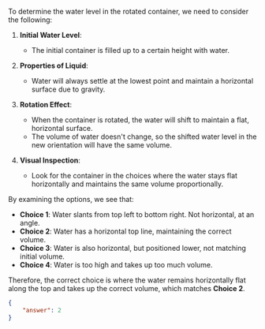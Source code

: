 To determine the water level in the rotated container, we need to consider the following:

1. **Initial Water Level**: 
   - The initial container is filled up to a certain height with water.

2. **Properties of Liquid**: 
   - Water will always settle at the lowest point and maintain a horizontal surface due to gravity.

3. **Rotation Effect**:
   - When the container is rotated, the water will shift to maintain a flat, horizontal surface.
   - The volume of water doesn't change, so the shifted water level in the new orientation will have the same volume.

4. **Visual Inspection**:
   - Look for the container in the choices where the water stays flat horizontally and maintains the same volume proportionally.

By examining the options, we see that:

- **Choice 1**: Water slants from top left to bottom right. Not horizontal, at an angle.
- **Choice 2**: Water has a horizontal top line, maintaining the correct volume.
- **Choice 3**: Water is also horizontal, but positioned lower, not matching initial volume.
- **Choice 4**: Water is too high and takes up too much volume.

Therefore, the correct choice is where the water remains horizontally flat along the top and takes up the correct volume, which matches **Choice 2**.

```json
{
    "answer": 2
}
```